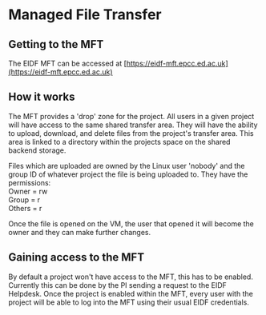 # Managed File Transfer

## Getting to the MFT

The EIDF MFT can be accessed at [https://eidf-mft.epcc.ed.ac.uk](https://eidf-mft.epcc.ed.ac.uk)

## How it works

The MFT provides a 'drop' zone for the project. All users in a given project will have access to the same shared transfer area. They will have the ability to upload, download, and delete files from the project's transfer area. This area is linked to a directory within the projects space on the shared backend storage.

Files which are uploaded are owned by the Linux user 'nobody' and the group ID of whatever project the file is being uploaded to. They have the permissions: <br>
Owner = rw <br>
Group =   r <br>
Others = r

Once the file is opened on the VM, the user that opened it will become the owner and they can make further changes.

## Gaining access to the MFT

By default a project won't have access to the MFT, this has to be enabled. Currently this can be done by the PI sending a request to the EIDF Helpdesk.
Once the project is enabled within the MFT, every user with the project will be able to log into the MFT using their usual EIDF credentials.
